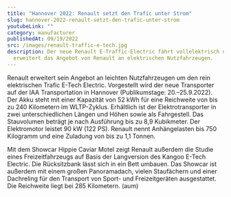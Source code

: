 ```yaml
---
title: "Hannover 2022: Renault setzt den Trafic unter Strom"
slug: hannover-2022-renault-setzt-den-trafic-unter-strom
youtubeLink: ""
category: manufacturer
publishedAt: 09/19/2022
src: /images/renault-traffic-e-tech.jpg
description: Der neue Renault E-Traffic-Electric fährt vollelektrisch und
  erweitert das Angebot von Renault an elektrischen Nutzfahrzeugen.
---
```

Renault erweitert sein Angebot an leichten Nutzfahrzeugen um den rein elektrischen Trafic E-Tech Electric. Vorgestellt wird der neue Transporter auf der IAA Transportation in Hannover (Publikumstage: 20.–25.9.2022). Der Akku steht mit einer Kapazität von 52 kWh für eine Reichweite von bis zu 240 Kilometern im WLTP-Zyklus. Erhältlich ist der Elektrotransporter in zwei unterschiedlichen Längen und Höhen sowie als Fahrgestell. Das Stauvolumen beträgt je nach Ausführung bis zu 8,9 Kubikmeter. Der Elektromotor leistet 90 kW (122 PS). Renault nennt Anhängelasten bis 750 Kilogramm und eine Zuladung von bis zu 1,1 Tonnen.

Mit dem Showcar Hippie Caviar Motel zeigt Renault außerdem die Studie eines Freizeitfahrzeugs auf Basis der Langversion des Kangoo E-Tech Electric. Die Rücksitzbank lässt sich in ein Bett umbauen. Das Showcar ist außerdem mit einem großen Panoramadach, vielen Staufächern und einer Dachreling für den Transport von Sport- und Freizeitgeräten ausgestattet. Die Reichweite liegt bei 285 Kilometern. (aum)